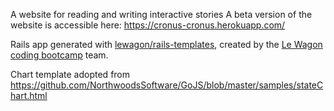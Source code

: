 A website for reading and writing interactive stories
A beta version of the website is accessible here: https://cronus-cronus.herokuapp.com/

Rails app generated with [lewagon/rails-templates](https://github.com/lewagon/rails-templates), created by the [Le Wagon coding bootcamp](https://www.lewagon.com) team.

Chart template adopted from https://github.com/NorthwoodsSoftware/GoJS/blob/master/samples/stateChart.html
